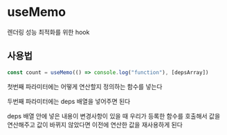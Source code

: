 # useMemo

렌더링 성능 최적화를 위한 hook

## 사용법

```jsx
const count = useMemo(() => console.log("function"), [depsArray])
```

첫번째 파라미터에는 어떻게 연산할지 정의하는 함수를 넣는다

두번째 파라미터에는 deps 배열을 넣어주면 된다

deps 배열 안에 넣은 내용이 변경사항이 있을 때 우리가 등록한 함수를 호출해서 값을 연산해주고 값이 바뀌지 않았다면 이전에 연산한 값을 재사용하게 된다
